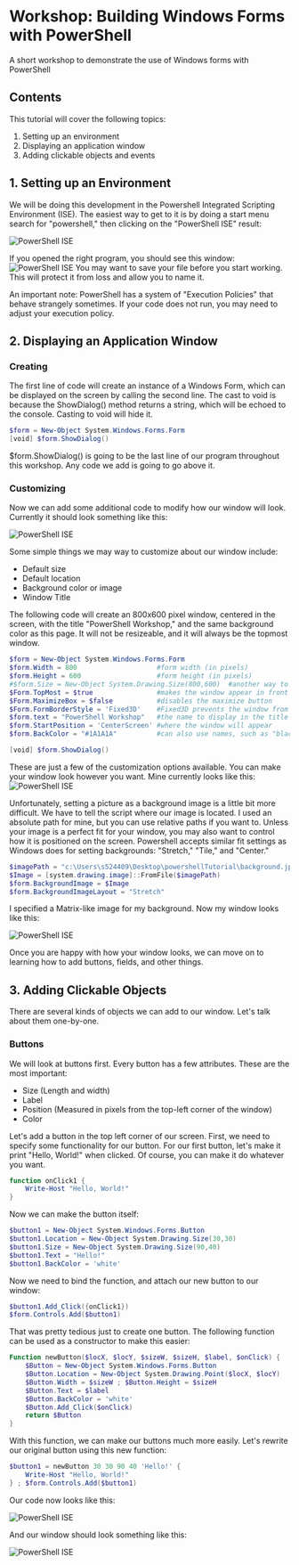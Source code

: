 # Workshop: Building Windows Forms with PowerShell
A short workshop to demonstrate the use of Windows forms with PowerShell

## Contents
This tutorial will cover the following topics:
1. Setting up an environment
1. Displaying an application window
1. Adding clickable objects and events

## 1. Setting up an Environment
We will be doing this development in the Powershell Integrated Scripting Environment (ISE). The easiest way to get to it is by doing a start menu search for "powershell," then clicking on the "PowerShell ISE" result:

![PowerShell ISE](https://github.com/RandallZPorter/powershell-forms-workshop/raw/master/open_ise.PNG "Finding the ISE")

If you opened the right program, you should see this window:
![PowerShell ISE](https://github.com/RandallZPorter/powershell-forms-workshop/raw/master/empty_ise.PNG "Finding the ISE")
You may want to save your file before you start working. This will protect it from loss and allow you to name it.

An important note: PowerShell has a system of "Execution Policies" that behave strangely sometimes. If your code does not run, you may need to adjust your execution policy.



## 2. Displaying an Application Window

### Creating
The first line of code will create an instance of a Windows Form, which can be displayed on the screen by calling the second line. The cast to void is because the ShowDialog() method returns a string, which will be echoed to the console. Casting to void will hide it.
```powershell
$form = New-Object System.Windows.Forms.Form
[void] $form.ShowDialog()
```
$form.ShowDialog() is going to be the last line of our program throughout this workshop. Any code we add is going to go above it.

### Customizing
Now we can add some additional code to modify how our window will look. Currently it should look something like this:

![PowerShell ISE](https://github.com/RandallZPorter/powershell-forms-workshop/raw/master/first_window.PNG "The default window")

Some simple things we may way to customize about our window include:
- Default size
- Default location
- Background color or image
- Window Title

The following code will create an 800x600 pixel window, centered in the screen, with the title "PowerShell Workshop," and the same background color as this page. It will not be resizeable, and it will always be the topmost window.
```powershell
$form = New-Object System.Windows.Forms.Form
$form.Width = 800                    #form width (in pixels)
$form.Height = 600                   #form height (in pixels)
#$form.Size = New-Object System.Drawing.Size(800,600)  #another way to set size
$Form.TopMost = $true                #makes the window appear in front of all other windows
$Form.MaximizeBox = $false           #disables the maximize button
$Form.FormBorderStyle = 'Fixed3D'    #Fixed3D prevents the window from being resized
$form.text = "PowerShell Workshop"   #the name to display in the title bar
$form.StartPosition = 'CenterScreen' #where the window will appear
$form.BackColor = "#1A1A1A"          #can also use names, such as "black"

[void] $form.ShowDialog()
```
These are just a few of the customization options available. You can make your window look however you want. Mine currently looks like this:
![PowerShell ISE](https://github.com/RandallZPorter/powershell-forms-workshop/raw/master/custom_window.PNG "Custom Window")

Unfortunately, setting a picture as a background image is a little bit more difficult. We have to tell the script where our image is located. I used an absolute path for mine, but you can use relative paths if you want to. Unless your image is a perfect fit for your window, you may also want to control how it is positioned on the screen. Powershell accepts similar fit settings as Windows does for setting backgrounds: "Stretch," "Tile," and "Center."
```powershell
$imagePath = "c:\Users\s524409\Desktop\powershellTutorial\background.jpg"
$Image = [system.drawing.image]::FromFile($imagePath)
$form.BackgroundImage = $Image
$form.BackgroundImageLayout = "Stretch"
```
I specified a Matrix-like image for my background. Now my window looks like this:

![PowerShell ISE](https://github.com/RandallZPorter/powershell-forms-workshop/raw/master/custom_background.PNG "Custom Window")

Once you are happy with how your window looks, we can move on to learning how to add buttons, fields, and other things.


## 3. Adding Clickable Objects
There are several kinds of objects we can add to our window. Let's talk about them one-by-one.

### Buttons
We will look at buttons first. Every button has a few attributes. These are the most important:
- Size (Length and width)
- Label
- Position (Measured in pixels from the top-left corner of the window)
- Color

Let's add a button in the top left corner of our screen. First, we need to specify some functionality for our button. For our first button, let's make it print "Hello, World!" when clicked. Of course, you can make it do whatever you want.
```powershell
function onClick1 {
    Write-Host "Hello, World!"
}
```
Now we can make the button itself:
```powershell
$button1 = New-Object System.Windows.Forms.Button 
$button1.Location = New-Object System.Drawing.Size(30,30) 
$button1.Size = New-Object System.Drawing.Size(90,40) 
$button1.Text = "Hello!" 
$button1.BackColor = 'white'
```
Now we need to bind the function, and attach our new button to our window:
```powershell
$button1.Add_Click({onClick1}) 
$form.Controls.Add($button1) 
```
That was pretty tedious just to create one button. The following function can be used as a constructor to make this easier:
```powershell
Function newButton($locX, $locY, $sizeW, $sizeH, $label, $onClick) { 
    $Button = New-Object System.Windows.Forms.Button
    $Button.Location = New-Object System.Drawing.Point($locX, $locY) 
    $Button.Width = $sizeW ; $Button.Height = $sizeH
    $Button.Text = $label
    $Button.BackColor = 'white'
    $Button.Add_Click($onClick)
    return $Button
}
```
With this function, we can make our buttons much more easily. Let's rewrite our original button using this new function:
```powershell
$button1 = newButton 30 30 90 40 'Hello!' { 
    Write-Host "Hello, World!"
} ; $form.Controls.Add($button1) 
```
Our code now looks like this:

![PowerShell ISE](https://github.com/RandallZPorter/powershell-forms-workshop/raw/master/code.PNG "Custom Window")

And our window should look something like this:

![PowerShell ISE](https://github.com/RandallZPorter/powershell-forms-workshop/raw/master/window_with_button.PNG "Custom Window")


